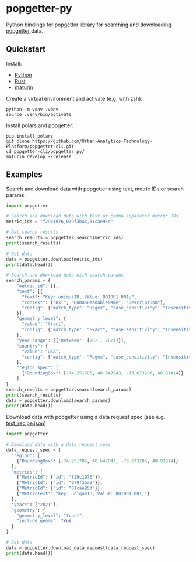 # popgetter-py

Python bindings for popgetter library for searching and downloading [popgetter](https://github.com/Urban-Analytics-Technology-Platform/popgetter) data.

## Quickstart

Install:

- [Python](https://www.python.org/)
- [Rust](https://www.rust-lang.org/tools/install)
- [maturin](https://github.com/PyO3/maturin)

Create a virtual environment and activate (e.g. with zsh):

```shell
python -m venv .venv
source .venv/bin/activate
```

Install polars and popgetter:

```shell
pip install polars
git clone https://github.com/Urban-Analytics-Technology-Platform/popgetter-cli.git
cd popgetter-cli/popgetter_py/
maturin develop --release
```

## Examples

Search and download data with popgetter using text, metric IDs or search params:

```python
import popgetter

# Search and download data with text or comma-separated metric IDs
metric_ids = "f29c1976,079f3ba3,81cae95d"

# Get search results
search_results = popgetter.search(metric_ids)
print(search_results)

# Get data
data = popgetter.download(metric_ids)
print(data.head())

# Search and download data with search params
search_params = {
    "metric_id": [],
    "text": [{
      "text": "Key: uniqueID, Value: B01001_001;",
      "context": ["Hxl", "HumanReadableName", "Description"],
      "config": {"match_type": "Regex", "case_sensitivity": "Insensitive"}
    }],
    "geometry_level": {
      "value": "tract",
      "config": {"match_type": "Exact", "case_sensitivity": "Insensitive"}
    },
    "year_range": [{"Between": [2021, 2021]}],
    "country": {
      "value": "USA",
      "config": {"match_type": "Regex", "case_sensitivity": "Insensitive"}
    },
    "region_spec": [
      {"BoundingBox": [-74.251785, 40.647043, -73.673286, 40.91014]}
    ]
}
search_results = popgetter.search(search_params)
print(search_results)
data = popgetter.download(search_params)
print(data.head())
```

Download data with popgetter using a data request spec (see e.g. [test_recipe.json](../test_recipe.json))

```python
import popgetter

# Download data with a data request spec
data_request_spec = {
  "region": [
    {"BoundingBox": [-74.251785, 40.647043, -73.673286, 40.91014]}
  ],
  "metrics": [
    {"MetricId": {"id": "f29c1976"}},
    {"MetricId": {"id": "079f3ba3"}},
    {"MetricId": {"id": "81cae95d"}},
    {"MetricText": "Key: uniqueID, Value: B01001_001;"}
  ],
  "years": ["2021"],
  "geometry": {
    "geometry_level": "tract",
    "include_geoms": True
  }
}

# Get data
data = popgetter.download_data_request(data_request_spec)
print(data.head())
```
